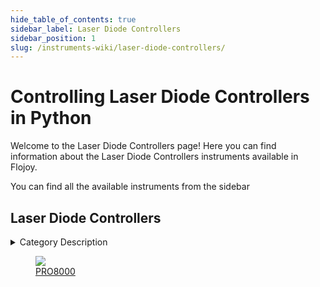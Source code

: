 ```yaml
--- 
hide_table_of_contents: true
sidebar_label: Laser Diode Controllers
sidebar_position: 1
slug: /instruments-wiki/laser-diode-controllers/
---
```


# Controlling Laser Diode Controllers in Python

Welcome to the Laser Diode Controllers page! Here you can find information about the Laser Diode Controllers instruments available in Flojoy.

You can find all the available instruments from the sidebar


## Laser Diode Controllers 

 <details> 
 <summary>Category Description</summary> 
 Laser diode controllers have an integrated precision laser diode driver and high stability temperature controller. Multiple levels of laser diode protection are built into each instrument including isolated power supplies, slow start, adjustable current limit and compliance voltage, intermittent contact protection, and output shorting relays. To complement our line of laser diode controllers, ILX Lightwave offers a wide variety of laser diode mounts and fixtures with standard interconnection cables. 
 </details> 

 <div className="flex flex-wrap" style={{ marginLeft: "-40px" }}>


<div className="p-4">

<a href="/instruments-wiki/laser-diode-controllers/thorlabs/pro8000">
<figure style={{ width: "185px", height: "200px", objectFit: "scale-down", marginRight: "15px" }}>
<img src="https://res.cloudinary.com/dhopxs1y3/image/upload/e_bgremoval/v1692639386/Instruments/Laser%20Diode%20Controllers/PRO8000/file.png" style={{ width: "185px", height: "200px", objectFit: "scale-down", marginRight: "15px" }} />
<figcaption>PRO8000</figcaption>
</figure>
</a></div>
</div>